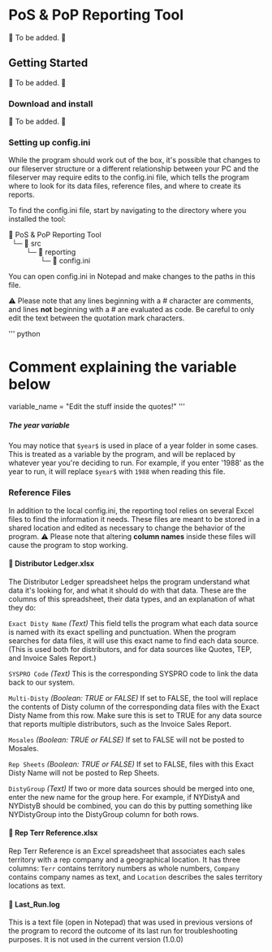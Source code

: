 # PoS &amp; PoP Reporting Tool

:construction: To be added. :construction:

## Getting Started

:construction: To be added. :construction:

### Download and install

:construction: To be added. :construction:

### Setting up config.ini
While the program should work out of the box, it's possible that changes to our fileserver structure or a different relationship between your PC and the fileserver may require edits to the config.ini file, which tells the program where to look for its data files, reference files, and where to create its reports.

To find the config.ini file, start by navigating to the directory where you installed the tool:

:file_folder: PoS & PoP Reporting Tool<br />
&ensp;└─ :file_folder: src<br />
&emsp;&emsp;&ensp;└─ :file_folder: reporting<br />
&emsp;&emsp;&emsp;&emsp;&ensp;└─ :page_facing_up: config.ini<br />

You can open config.ini in Notepad and make changes to the paths in this file. 

:warning: Please note that any lines beginning with a # character are comments, and lines **not** beginning with a # are evaluated as code. Be careful to only edit the text between the quotation mark characters.

''' python
# Comment explaining the variable below
variable_name = "Edit the stuff inside the quotes!"
'''

##### The $year$ variable
You may notice that `$year$` is used in place of a year folder in some cases. This is treated as a variable by the program, and will be replaced by whatever year you're deciding to run. For example, if you enter '1988' as the year to run, it will replace `$year$` with `1988` when reading this file.

### Reference Files
In addition to the local config.ini, the reporting tool relies on several Excel files to find the information it needs. These files are meant to be stored in a shared location and edited as necessary to change the behavior of the program.
:warning: Please note that altering **column names** inside these files will cause the program to stop working.
#### :ledger: Distributor Ledger.xlsx
The Distributor Ledger spreadsheet helps the program understand what data it's looking for, and what it should do with that data. These are the columns of this spreadsheet, their data types, and an explanation of what they do:

  `Exact Disty Name` *(Text)* This field tells the program what each data source is named with its exact spelling and punctuation. When the program searches for data files, it will use this exact name to find each data source. (This is used both for distributors, and for data sources like Quotes, TEP, and Invoice Sales Report.) 
  
  `SYSPRO Code` *(Text)* This is the corresponding SYSPRO code to link the data back to our system.
  
  `Multi-Disty` *(Boolean: TRUE or FALSE)* If set to FALSE, the tool will replace the contents of Disty column of the corresponding data files with the Exact Disty Name from this row. Make sure this is set to TRUE for any data source that reports multiple distributors, such as the Invoice Sales Report.
  
  `Mosales` *(Boolean: TRUE or FALSE)* If set to FALSE will not be posted to Mosales.
  
  `Rep Sheets` *(Boolean: TRUE or FALSE)* If set to FALSE, files with this Exact Disty Name will not be posted to Rep Sheets.
  
  `DistyGroup` *(Text)* If two or more data sources should be merged into one, enter the new name for the group here. For example, if NYDistyA and NYDistyB should be combined, you can do this by putting something like NYDistyGroup into the DistyGroup column for both rows.
  
#### :ledger: Rep Terr Reference.xlsx
Rep Terr Reference is an Excel spreadsheet that associates each sales territory with a rep company and a geographical location. It has three columns: `Terr` contains territory numbers as whole numbers, `Company` contains company names as text, and `Location` describes the sales territory locations as text.
#### :page_facing_up: Last_Run.log
This is a text file (open in Notepad) that was used in previous versions of the program to record the outcome of its last run for troubleshooting purposes. It is not used in the current version (1.0.0)
  

